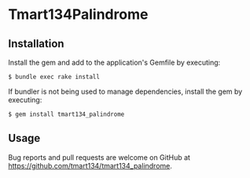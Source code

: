 # Tmart134Palindrome


## Installation

Install the gem and add to the application's Gemfile by executing:

    $ bundle exec rake install

If bundler is not being used to manage dependencies, install the gem by executing:

    $ gem install tmart134_palindrome

## Usage



Bug reports and pull requests are welcome on GitHub at https://github.com/tmart134/tmart134_palindrome.
